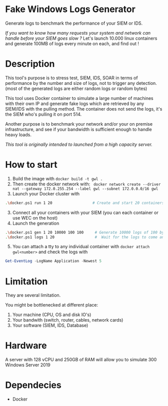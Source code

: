 # Fake Windows Logs Generator

Generate logs to benchmark the performance of your SIEM or IDS.

*If you want to know how many requests your system and network can handle before your SIEM goes slow ?* Let's launch 10.000 linux containers and generate 100MB of logs every minute on each, and find out !

# Description

This tool's purpose is to stress test, SIEM, IDS, SOAR in terms of performance by the number and size of logs, not to trigger any detection. (most of the generated logs are either random logs or random bytes)

This tool uses Docker container to simulate a large number of machines with their own IP and generate fake logs which are retrieved by any SIEM/IDS with the pulling method. 
The container does not send the logs, it's the SIEM who's pulling it on port 514.

Another purpose is to benchmark your network and/or your on premise infrastructure, and see if your bandwidth is sufficient enough to handle heavy loads.

*This tool is originally intended to launched from a high capacity server.*

# How to start

1. Build the image with `docker build -t gwl .`
2. Then create the docker network with: ` docker network create --driver nat --gateway 172.0.255.254 --label gwl --subnet 172.0.0.0/16 gwl`
2. Launch your Docker cluster with
 ```bash
.\docker.ps1 run 1 20                  # Create and start 20 containers
```
3. Connect all your containers with your SIEM (you can each container or use WEC on the host)
4. Launch the generation
```bash
.\docker.ps1 gen 1 20 10000 100 100     # Generate 10000 logs of 100 bytes at the rate of 100 logs/s on each container
.\docker.ps1 logs 1 20                  #  Wait for the logs to come and report.
```
5. You can attach a tty to any individual container with `docker attach gwl<number>` and check the logs with
```powershell
Get-EventLog -LogName Application -Newest 5
``` 

# Limitation

They are several limitation.

You might be bottlenecked at different place:
1. Your machine (CPU, OS and disk IO's)
2. Your bandwith (switch, router, cables, network cards)
3. Your software (SIEM, IDS, Database)

# Hardware

A server with 128 vCPU and 250GB of RAM will allow you to simulate 300 Windows Server 2019

# Dependecies

- Docker